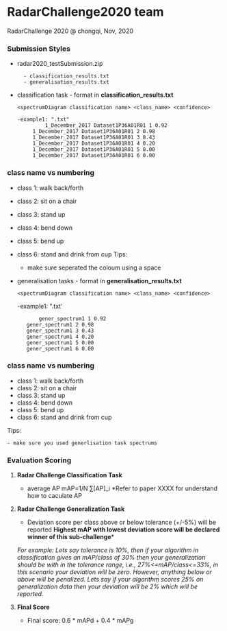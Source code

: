 # RadarChallenge2020 team
RadarChallenge 2020 @ chongqi, Nov, 2020


### Submission Styles

- radar2020_testSubmission.zip

		- classification_results.txt
		- generalisation_results.txt
	

  
- classification task - format in  **classification_results.txt**
  
  	`` <spectrumDiagram classification name> <class_name> <confidence>  ``
  		
  	  -example1: ".txt"
               1_December_2017 Dataset1P36A01R01 1 0.92	       
  	       1_December_2017 Dataset1P36A01R01 2 0.98	       
  	       1_December_2017 Dataset1P36A01R01 3 0.43	       
  	       1_December_2017 Dataset1P36A01R01 4 0.20	       
  	       1_December_2017 Dataset1P36A01R01 5 0.00
	       1_December_2017 Dataset1P36A01R01 6 0.00 
 ### class name vs numbering
 - class 1: walk back/forth
 - class 2: sit on a chair
 - class 3: stand up
 - class 4: bend down
 - class 5: bend up
 - class 6: stand and drink from cup
   	Tips:
  		
  	- make sure seperated the coloum using a space
  
- generalisation tasks - format in **generalisation_results.txt**

  `` <spectrumDiagram classification name> <class_name> <confidence>  ``
  		
  	-example1: ".txt'
	
	         gener_spectrum1 1 0.92 
		 gener_spectrum1 2 0.98
		 gener_spectrum1 3 0.43
		 gener_spectrum1 4 0.20
		 gener_spectrum1 5 0.00
		 gener_spectrum1 6 0.00 
 ### class name vs numbering
 - class 1: walk back/forth
 - class 2: sit on a chair
 - class 3: stand up
 - class 4: bend down
 - class 5: bend up
 - class 6: stand and drink from cup

Tips:
  		
  	- make sure you used generlisation task spectrums
  	
	
### Evaluation Scoring

1. **Radar Challenge Classification Task**
	- average AP mAP=1/N  ∑[AP]_i
	*Refer to paper XXXX for understand how to caculate AP 
2. **Radar Challenge Generalization Task**
	- Deviation score per class above or below tolerance (+/-5%) will be reported
		**Highest mAP with lowest deviation score will be declared winner of this sub-challenge***

	*For example: Lets say tolerance is 10%, then if your algorithm in classification gives an mAP/class of 30% then your generalization should be with in the tolerance range, i.e., 27%<=mAP/class<=33%, in this scenario your deviation will be zero. However, anything below or above will be penalized. Lets say if your algorithm scores 25% on generalization data then your deviation will be 2% which will be reported.*
	
3. **Final Score**
	- Final score:   0.6 * mAPd + 0.4 * mAPg 
	

  		
  	
